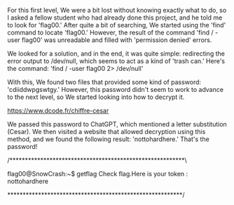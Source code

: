 For this first level, We were a bit lost without knowing exactly what to do, so I asked a fellow student who had already done this project, and he told me to look for 'flag00.' After quite a bit of searching, We started using the 'find' command to locate 'flag00.'
However, the result of the command 'find / -user flag00' was unreadable and filled with 'permission denied' errors.

We looked for a solution, and in the end, it was quite simple: redirecting the error output to /dev/null, which seems to act as a kind of 'trash can.' Here's the command: 'find / -user flag00 2> /dev/null'

With this, We found two files that provided some kind of password: 'cdiiddwpgswtgy.'
However, this password didn't seem to work to advance to the next level, so We started looking into how to decrypt it.

https://www.dcode.fr/chiffre-cesar

We passed this password to ChatGPT, which mentioned a letter substitution (Cesar). We then visited a website that allowed decryption using this method, and we found the following result: 'nottohardhere.' That's the password!

/*********************************************************\

flag00@SnowCrash:~$ getflag
Check flag.Here is your token : nottohardhere

\*********************************************************/
